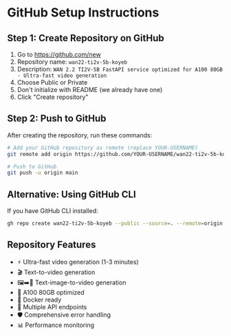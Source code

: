 # GitHub Setup Instructions

## Step 1: Create Repository on GitHub
1. Go to https://github.com/new
2. Repository name: `wan22-ti2v-5b-koyeb`
3. Description: `WAN 2.2 TI2V-5B FastAPI service optimized for A100 80GB - Ultra-fast video generation`
4. Choose Public or Private
5. Don't initialize with README (we already have one)
6. Click "Create repository"

## Step 2: Push to GitHub
After creating the repository, run these commands:

```bash
# Add your GitHub repository as remote (replace YOUR-USERNAME)
git remote add origin https://github.com/YOUR-USERNAME/wan22-ti2v-5b-koyeb.git

# Push to GitHub
git push -u origin main
```

## Alternative: Using GitHub CLI
If you have GitHub CLI installed:
```bash
gh repo create wan22-ti2v-5b-koyeb --public --source=. --remote=origin --push
```

## Repository Features
- ⚡ Ultra-fast video generation (1-3 minutes)
- 🎬 Text-to-video generation
- 🖼️➡️🎥 Text-image-to-video generation  
- 🚀 A100 80GB optimized
- 🐳 Docker ready
- 📡 Multiple API endpoints
- 🛡️ Comprehensive error handling
- 📊 Performance monitoring
